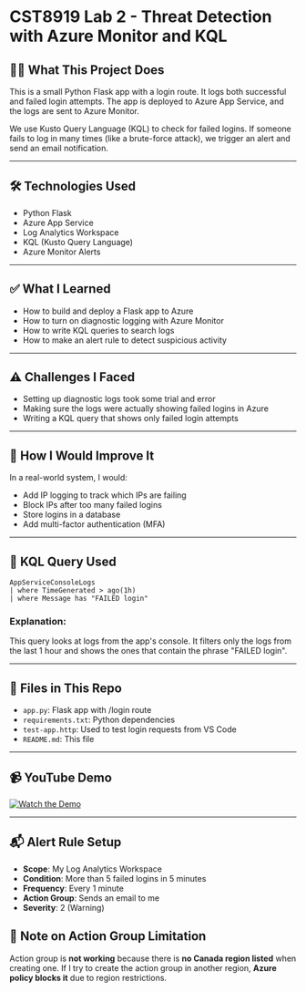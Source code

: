 # CST8919 Lab 2 - Threat Detection with Azure Monitor and KQL

## 👨‍💻 What This Project Does

This is a small Python Flask app with a login route. It logs both successful and failed login attempts. The app is deployed to Azure App Service, and the logs are sent to Azure Monitor.

We use Kusto Query Language (KQL) to check for failed logins. If someone fails to log in many times (like a brute-force attack), we trigger an alert and send an email notification.

---

## 🛠 Technologies Used

- Python Flask  
- Azure App Service  
- Log Analytics Workspace  
- KQL (Kusto Query Language)  
- Azure Monitor Alerts

---

## ✅ What I Learned

- How to build and deploy a Flask app to Azure  
- How to turn on diagnostic logging with Azure Monitor  
- How to write KQL queries to search logs  
- How to make an alert rule to detect suspicious activity

---

## ⚠️ Challenges I Faced

- Setting up diagnostic logs took some trial and error  
- Making sure the logs were actually showing failed logins in Azure  
- Writing a KQL query that shows only failed login attempts

---

## 🧠 How I Would Improve It

In a real-world system, I would:
- Add IP logging to track which IPs are failing  
- Block IPs after too many failed logins  
- Store logins in a database  
- Add multi-factor authentication (MFA)

---

## 🔎 KQL Query Used

```kql
AppServiceConsoleLogs
| where TimeGenerated > ago(1h)
| where Message has "FAILED login"
```

### Explanation:
This query looks at logs from the app's console. It filters only the logs from the last 1 hour and shows the ones that contain the phrase "FAILED login".

---

## 📁 Files in This Repo

- `app.py`: Flask app with /login route  
- `requirements.txt`: Python dependencies  
- `test-app.http`: Used to test login requests from VS Code  
- `README.md`: This file

---

## 📹 YouTube Demo

[![Watch the Demo](https://img.youtube.com/vi/YOUR_VIDEO_ID_HERE/0.jpg)](https://www.youtube.com/watch?v=YOUR_VIDEO_ID_HERE)

---

## 📬 Alert Rule Setup

- **Scope**: My Log Analytics Workspace  
- **Condition**: More than 5 failed logins in 5 minutes  
- **Frequency**: Every 1 minute  
- **Action Group**: Sends an email to me  
- **Severity**: 2 (Warning)

## 🚫 Note on Action Group Limitation

Action group is **not working** because there is **no Canada region listed** when creating one. If I try to create the action group in another region, **Azure policy blocks it** due to region restrictions.
